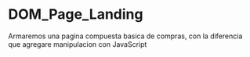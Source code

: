 # DOM_Page_Landing
Armaremos una pagina compuesta basica de compras, con la diferencia que agregare manipulacion con JavaScript
